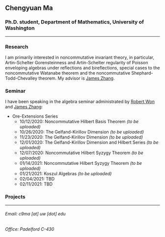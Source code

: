 ## Chengyuan Ma

### Ph.D. student, Department of Mathematics, University of Washington

---

### Research

I am primarily interested in noncommutative invariant theory, in particular, Artin-Schelter Gorensteinness and Artin-Schelter regularity of Poisson enveloping algebras under reflections and bireflections, special cases to the noncommutative Watanabe theorem and the noncommutative Shephard-Todd-Chevalley theorem. My advisor is [James Zhang](https://math.washington.edu/people/james-zhang).

### Seminar

I have been speaking in the algebra seminar administrated by [Robert Won](https://faculty.washington.edu/robwon/) and [James Zhang](https://math.washington.edu/people/james-zhang):

- Ore-Extensions Series
  - 10/12/2020: Noncommutative Hilbert Basis Theorem _(to be uploaded)_
  - 10/26/2020: The Gelfand-Kirillov Dimension _(to be uploaded)_
  - 11/23/2020: The Gelfand-Kirillov Dimension _(to be uploaded)_
  - 12/01/2020: The Gelfand-Kirillov Dimension and Hilbert Series _(to be uploaded)_
  - 12/07/2020: Noncommutative Hilbert Syzygy Theorem _(to be uploaded)_
  - 01/14/2021: Noncommutative Hilbert Syzygy Theorem _(to be uploaded)_
  - 01/21/2021: Koszul Algebras _(to be uploaded)_
  - 02/04/2021: TBD
  - 02/11/2021: TBD

### Projects



---

###### Email: c9ma [at] uw [dot] edu
###### Office: Padelford C-430
